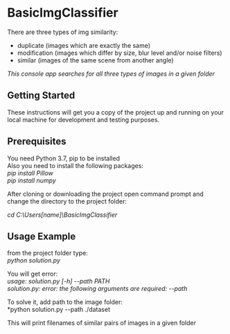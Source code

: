 # BasicImgClassifier
There are three types of img similarity:
* duplicate (images which are exactly the same)
* modification (images which differ by size, blur level and/or noise filters)   
* similar (images of the same scene from another angle) 

*This console app searches for all three types of images in a given folder*
## Getting Started
These instructions will get you a copy of the project up and running on your local machine for development and testing purposes. 

## Prerequisites
You need Python 3.7, pip to be installed  
Also you need to install the following packages:  
*pip install Pillow*  
*pip install numpy*

After cloning or downloading the project open command prompt and change the directory to the project folder:

*cd C:\Users\[name]\BasicImgClassifier*

## Usage Example
from the project folder type:  
*python solution.py*

You will get error:  
*usage: solution.py [-h] --path PATH*  
*solution.py: error: the following arguments are required: --path*

To solve it, add path to the image folder:  
*python solution.py --path  ./dataset

This will print filenames of similar pairs of images in a given folder
